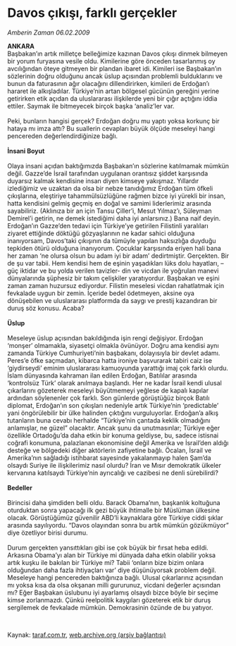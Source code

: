 # Davos çıkışı, farklı gerçekler

*Amberin Zaman 06.02.2009*

<div class="taraf_structure_2col_1zq">
<div class="margen_n">



 <p><b>ANKARA</b> <br/>Başbakan’ın artık milletçe belleğimize kazınan Davos çıkışı dinmek bilmeyen bir yorum furyasına vesile oldu. Kimilerine göre önceden tasarlanmış oy avcılığından öteye gitmeyen bir plandan ibaret idi. Kimileri ise Başbakan’ın sözlerinin doğru olduğunu ancak üslup açısından problemli bulduklarını ve bunun da faturasının ağır olacağını dillendirirken, kimileri de Erdoğan’ı hararet ile alkışladılar. Türkiye’nin artan bölgesel gücünün gereğini yerine getirirken etik açıdan da uluslararası ilişkilerde yeni bir çığır açtığını iddia ettiler. Saymak ile bitmeyecek birçok başka ‘analiz’ler var. <br/><br/>Peki, bunların hangisi gerçek? Erdoğan doğru mu yaptı yoksa korkunç bir hataya mı imza attı? Bu suallerin cevapları büyük ölçüde meseleyi hangi pencereden değerlendirdiğinize bağlı. <b><br/><br/>İnsani Boyut</b> <br/><br/>Olaya insani açıdan baktığımızda Başbakan’ın sözlerine katılmamak mümkün değil. Gazze’de İsrail tarafından uygulanan orantısız şiddet karşısında duyarsız kalmak kendisine insan diyen kimseye yakışmaz. Yıllardır izlediğimiz ve uzaktan da olsa bir nebze tanıdığımız Erdoğan tüm öfkeli çıkışlarına, eleştiriye tahammülsüzlüğüne rağmen bizce iyi yürekli bir insan, hatta kendisini gelmiş geçmiş en doğal ve samimi liderlerimiz arasında sayabiliriz. (Aklınıza bir an için Tansu Çiller’i, Mesut Yılmaz’ı, Süleyman Demirel’i getirin, ne demek istediğimi daha iyi anlarsınız.) Bana naif deyin. Erdoğan’ın Gazze’den tedavi için Türkiye’ye getirilen Filistinli yaralıları ziyaret ettiğinde döktüğü gözyaşlarının ne kadar sahici olduğuna inanıyorsam, Davos’taki çıkışının da tümüyle yapılan haksızlığa duyduğu tepkiden ötürü olduğuna inanıyorum. Çocuklar karşısında eriyen hali bana her zaman ‘ne olursa olsun bu adam iyi bir adam’ dedirtmiştir. Gerçekten. Bir de şu var tabii. Hem kendisi hem de eşinin yaşadıkları lüks dolu hayatları, –güç iktidar ve bu yolda verilen tavizler- din ve vicdan ile yoğrulan manevi dünyalarında şüphesiz bir takım çelişkiler yaratıyordur. Başbakan ve eşini zaman zaman huzursuz ediyordur. Filistin meselesi vicdan rahatlatmak için fevkalade uygun bir zemin. İçeride bedel ödetmeyen, aksine oya dönüşebilen ve uluslararası platformda da saygı ve prestij kazandıran bir duruş söz konusu. Acaba? <b><br/><br/>Üslup </b><br/><br/>Meseleye üslup açısından bakıldığında işin rengi değişiyor. Erdoğan ‘monşer’ olmamakla, siyasetçi olmakla övünüyor. Doğru ama kendisi aynı zamanda Türkiye Cumhuriyeti’nin başbakanı, dolayısıyla bir devlet adamı. Peres’e öfke saçmadan, kibarca hatta ironiye başvurarak tabiri caiz ise ‘giydirseydi’ eminim uluslararası kamuoyunda yarattığı imaj çok farklı olurdu. İslam dünyasında kahraman ilan edilen Erdoğan, Batılılar arasında ‘kontrolsüz Türk’ olarak anılmaya başlandı. Her ne kadar İsrail kendi ulusal çıkarlarını gözeterek meseleyi büyütmemeyi yeğlese de kapalı kapılar ardından söylenenler çok farklı. Son günlerde görüştüğüz birçok Batılı diplomat, Erdoğan’ın son çıkışları nedeniyle artık Türkiye’nin ‘predictable’ yani öngörülebilir bir ülke halinden çıktığını vurguluyorlar. Erdoğan’a alkış tutanların buna cevabı herhalde “Türkiye’nin çantada keklik olmadığını anlamışlar, ne güzel” olacaktır. Ancak şunu da unutmasınlar; Türkiye eğer özellikle Ortadoğu’da daha etkin bir konuma geldiyse, bu, sadece istisnai coğrafi konumuna, palazlanan ekonomisine değil Amerika ve İsrail’den aldığı desteğe ve bölgedeki diğer aktörlerin zafiyetine bağlı. Öcalan, İsrail ve Amerika’nın sağladığı istihbarat sayesinde yakalanmayıp halen Şam’da olsaydı Suriye ile ilişkilerimiz nasıl olurdu? İran ve Mısır demokratik ülkeler kervanına katılsaydı Türkiye’nin ayrıcalığı ve cazibesi ne denli sürebilirdi? <b><br/><br/>Bedeller</b> <br/><br/>Birincisi daha şimdiden belli oldu. Barack Obama’nın, başkanlık koltuğuna oturduktan sonra yapacağı ilk gezi büyük ihtimalle bir Müslüman ülkesine olacak. Görüştüğümüz güvenilir ABD’li kaynaklara göre Türkiye ciddi şıklar arasında sayılıyordu. “Davos olayından sonra bu artık mümkün gözükmüyor” diye özetliyor birisi durumu. <br/><br/>Durum gerçekten yansıttıkları gibi ise çok büyük bir fırsat heba edildi. Arkasına Obama’yı alan bir Türkiye mi dünyada daha etkin olabilir yoksa artık kuşku ile bakılan bir Türkiye mi? Tabii ‘onların bize bizim onlara olduğundan daha fazla ihtiyaçları var’ diye düşünüyorsak problem değil. Meseleye hangi pencereden baktığınıza bağlı. Ulusal çıkarlarınız açısından mı yoksa kısa da olsa okşanan milli gururunuz, vicdani değerler açısından mı? Eğer Başbakan üslubunu iyi ayarlamış olsaydı bizce böyle bir seçime kimse zorlanmazdı. Çünkü reelpolitik kaygıları gözeterek etik bir duruş sergilemek de fevkalade mümkün. Demokrasinin özünde de bu yatıyor.</p>

<br/>


<div id="taraf_not">
</div>

</div>


</div>

Kaynak: [taraf.com.tr](http://www.taraf.com.tr:80/makale/3899.htm), [web.archive.org (arşiv bağlantısı)](http://web.archive.org/web/20090501183922/http://www.taraf.com.tr:80/makale/3899.htm)
